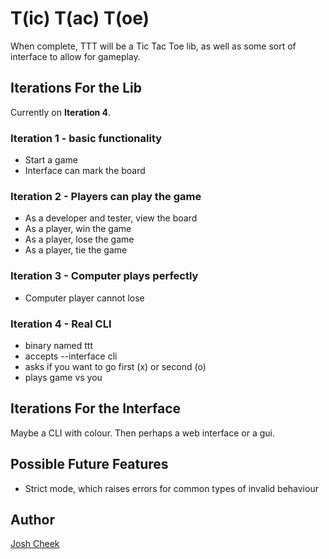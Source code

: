T(ic) T(ac) T(oe)
=================

When complete, TTT will be a Tic Tac Toe lib, as well as some sort of interface to allow for gameplay.


Iterations For the Lib
----------------------

Currently on **Iteration 4**.

### Iteration 1 - basic functionality

* Start a game
* Interface can mark the board

### Iteration 2 - Players can play the game

* As a developer and tester, view the board
* As a player, win the game
* As a player, lose the game
* As a player, tie the game

### Iteration 3 - Computer plays perfectly

* Computer player cannot lose


### Iteration 4 - Real CLI

* binary named ttt
* accepts --interface cli
* asks if you want to go first (x) or second (o)
* plays game vs you



Iterations For the Interface
----------------------------

Maybe a CLI with colour. Then perhaps a web interface or a gui.



Possible Future Features
------------------------

* Strict mode, which raises errors for common types of invalid behaviour


Author
------

[Josh Cheek](http://joshcheek.com/)

